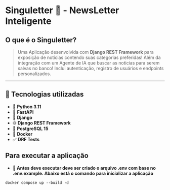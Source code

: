 # Singuletter 💎 - NewsLetter Inteligente

## O que é o Singuletter?
> Uma Aplicação desenvolvida com **Django REST Framework** para exposição de notícias contendo suas categorias preferidas!
> Além da integração com um Agente de IA que buscar as noticias para serem salvas no banco!
> Inclui autenticação, registro de usuários e endpoints personalizados.

---

## 🚀 Tecnologias utilizadas

- 🐍 **Python 3.11**
- 🏃 **FastAPI**
- 🧱 **Django**
- 🌐 **Django REST Framework**
- 🐘 **PostgreSQL 15**
- 🐳 **Docker**
- ✅ **DRF Tests**

## Para executar a aplicação
- **🚨 Antes deve executar deve ser criado o arquivo .env com base no .env.example. Abaixo está o comando**
**para inicializar a aplicação**

``
docker compose up --build -d
``

